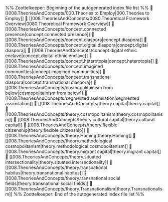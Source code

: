 %% Zoottelkeeper: Beginning of the autogenerated index file list  %%
📄 [[008.TheoriesAndConcepts/000.Theories to Employ|000.Theories to Employ]]
📄 [[008.TheoriesAndConcepts/0080.Theoretical Framework Overview|0080.Theoretical Framework Overview]]
📄 [[008.TheoriesAndConcepts/concept.connected presence|concept.connected presence]]
📄 [[008.TheoriesAndConcepts/concept.diaspora|concept.diaspora]]
📄 [[008.TheoriesAndConcepts/concept.digital diaspora|concept.digital diaspora]]
📄 [[008.TheoriesAndConcepts/concept.digital ethnic enclave|concept.digital ethnic enclave]]
📄 [[008.TheoriesAndConcepts/concept.heterotopia|concept.heterotopia]]
📄 [[008.TheoriesAndConcepts/concept.imagined communities|concept.imagined communities]]
📄 [[008.TheoriesAndConcepts/concept.transnational diaspora|concept.transnational diaspora]]
📄 [[008.TheoriesAndConcepts/cosmopolitainism from below|cosmopolitainism from below]]
📄 [[008.TheoriesAndConcepts/segmented assimilation|segmented assimilation]]
📄 [[008.TheoriesAndConcepts/theory.capital|theory.capital]]
📄 [[008.TheoriesAndConcepts/theory.cosmopolitanism|theory.cosmopolitanism]]
📄 [[008.TheoriesAndConcepts/theory.cultural capital|theory.cultural capital]]
📄 [[008.TheoriesAndConcepts/theory.flexible citizenship|theory.flexible citizenship]]
📄 [[008.TheoriesAndConcepts/theory.Homing|theory.Homing]]
📄 [[008.TheoriesAndConcepts/theory.methodological cosmopolitanism|theory.methodological cosmopolitanism]]
📄 [[008.TheoriesAndConcepts/theory.migrant capital|theory.migrant capital]]
📄 [[008.TheoriesAndConcepts/theory.situated intersectionality|theory.situated intersectionality]]
📄 [[008.TheoriesAndConcepts/theory.transnational habitus|theory.transnational habitus]]
📄 [[008.TheoriesAndConcepts/theory.transnational social fields|theory.transnational social fields]]
📄 [[008.TheoriesAndConcepts/theory.Transnationalism|theory.Transnationalism]]
%% Zoottelkeeper: End of the autogenerated index file list  %%
